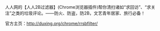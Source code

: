 人人网的【人人2B过滤器】(Chrome浏览器插件)帮你清扫诸如“求回访”、“求关注”之类的垃圾评论。——防火、防盗，防2B，文艺青年居家、旅行必备！

官方主页：http://duxing.org/chrome/rrsbfilter/ 
